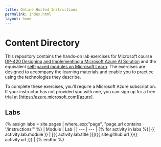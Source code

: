 ```yaml
---
title: Online Hosted Instructions
permalink: index.html
layout: home
---
```


# Content Directory

This repository contains the hands-on lab exercises for Microsoft course [DP-420 Designing and Implementing a Microsoft Azure AI Solution][course-description] and the equivalent [self-paced modules on Microsoft Learn][learn-collection]. The exercises are designed to accompany the learning materials and enable you to practice using the technologies they describe.

To complete these exercises, you’ll require a Microsoft Azure subscription. If your instructor has not provided you with one, you can sign up for a free trial at [https://azure.microsoft.com][azure].

## Labs

{% assign labs = site.pages | where_exp:"page", "page.url contains '/instructions'" %}
| Module | Lab |
| --- | --- |
{% for activity in labs  %}| {{ activity.lab.module }} | [{{ activity.lab.title }}]({{ site.github.url }}{{ activity.url }}) |
{% endfor %}

[azure]: https://azure.microsoft.com
[course-description]: https://docs.microsoft.com/learn/certifications/courses/dp-420t00
[learn-collection]: https://docs.microsoft.com/users/TODO/collections/TODO
